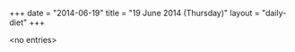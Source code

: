+++
date = "2014-06-19"
title = "19 June 2014 (Thursday)"
layout = "daily-diet"
+++


\<no entries\>

